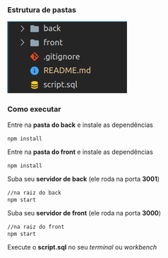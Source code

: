### Estrutura de pastas
![estrutura de pastas](./estrutura.png)

### Como executar

Entre na **pasta do back** e instale as dependências
```
npm install
```

Entre na **pasta do front** e instale as dependências
```
npm install
```

Suba seu **servidor de back** (ele roda na porta **3001**)
```
//na raiz do back
npm start
```

Suba seu **servidor de front** (ele roda na porta **3000**)
```
//na raiz do front
npm start
```

Execute o **script.sql** no seu *terminal* ou *workbench*
